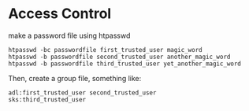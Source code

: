 
# Access Control

make a password file using htpasswd

```
htpasswd -bc passwordfile first_trusted_user magic_word
htpasswd -b passwordfile second_trusted_user another_magic_word
htpasswd -b passwordfile third_trusted_user yet_another_magic_word
```

Then, create a group file, something like:

```
adl:first_trusted_user second_trusted_user
sks:third_trusted_user
```

